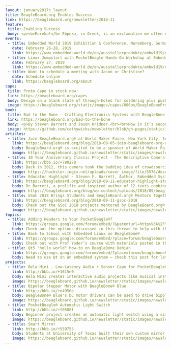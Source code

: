 ```yaml
---
layout: january2017c_layout
title: BeagleBoard.org Enables Success
link: https://beagleboard.org/newsletter/2018-11
feature:
 title: Enabling Success
 body: <p><b>Eureka!</b> Εύρηκα, in Greek, is an exclamation we often use to celebrate the success of a discovery or invention. Its first use is attributed to ancient Greek mathematician and inventor Archimedes.</p><p>One of the greatest feelings an inventor can experience is that moment when something works, when the code is de-bugged, when the pieces come together. Enabling success, supporting invention, and encouraging entrepreneurship is the foundation of the BeagleBoard.org community. Open Source hardware and software is by its very nature a place for creativity to blossom into successful invention.</p><p>We’ve just returned from <a href="https://beagleboard.org/blog/2018-10-18-empowering-innovative-education-celebrating-community-maker-faire-nyc">Maker Faire New York</a>, a great place to interact with creative inventors and educators of all ages, backgrounds, and experience levels. In this month’s dish, learn more about community members who have taken their ideas to great heights, like the <a href="https://beagleboard.org/p/bigjosh/three-story-tall-clock-final-entry-5ab263">three story tall clock</a>, or around the world, like the successful <a href="https://beagleboard.org/blog/2018-10-22-poursteady">coffee equipment company</a> who got their start at a Maker Faire. We celebrate these, and also that spark when a student shouts “Eureka!” after lighting their first LED.<br /><p>Educators, please remember to apply by November 29, 2018 for a free donation of up to 30 <a href="https://beagleboard.org/pocketbeagles-for-your-classroom">PocketBeagles® for your classroom.</a> You can participate by submitting a project. Email me at <a href="christi@beagleboard.org">christi@beagleboard.org</a> for more information.  We look forward to helping you to success.<br>&mdash;<strong>Christine Long</strong>, <em>Executive Director</em></p>
events:
 - title: Embedded World 2019 Exhibition & Conference, Nuremberg, Germany
   date: February 26-28, 2019 
   link: https://www.embedded-world.de/en/ausstellerprodukte/embwld19/exhibitor-38827067/beagleboard-org-foundation
 - title: Linux Jumpstart with PocketBeagle Hands-On Workshop at Embedded World
   date: February 27, 2019 
   link: https://www.embedded-world.de/en/ausstellerprodukte/embwld19/exhibitor-38827067/beagleboard-org-foundation
 - title: Want to schedule a meeting with Jason or Christine?
   date: Schedule online
   link: https://beagleboard.org/about
cape:
 title: Proto Cape in stock now!
 link: https://beagleboard.org/capes
 body: Design on a blank slate of through-holes for soldering plus push buttons, LEDs and I2C.
 image: https://beagleboard.org/static/images/capes/600px/BeagleBoneProtoCapeA2_Top.png
book:
 title: Bad to the Bone - Crafting Electronics Systems with BeagleBone Black, Second Edition
 link: https://beagleboard.org/bad-to-the-bone
 body: <p>By Steven Barrett and Jason Kridner.<br><br>Now in it’s second edition, “Bad to the Bone” covers getting started with the basics of using BeagleBone® Black in a classroom, all the way to complete exercises centered on motivational, fun robot projects.</p>
 image: https://github.com/cathywicks/newsletter/blob/gh-pages/static/images/newsletter_2018_11_molloybook_80px.jpg
articles:
 - title: Join BeagleBoard.org® at World Maker Faire, New York City, Sept 21-23, 2018
   link: https://beagleboard.org/blog/2018-09-05-join-beagleboard-org-at-world-maker-faire-in-new-york-sept-21-23
   body: BeagleBoard.org® is excited to be a sponsor of World Maker Faire® 2018.    Join us!   We’ll be hosting demos and a workshop at the Education Forum on Friday, Sept 21 and in the Maker Shed on Saturday Sept 22 through Sunday Sept 23.  We’ll be celebrating our 10th Anniversary with a #BringAHack Party Friday evening.  Don’t miss it!
   image: https://beagleboard.github.io/newsletter/static/images/newsletter-2018-09_0001.png
 - title: 10 Year Anniversary Classic Project - The Descriptive Camera
   link: https://bbb.io/+790278
   body: Back in 2012, this camera took the budding idea of crowdsourcing metadata about a picture to an embedded platform.  With features of a regular camera it produces an image using Amazon Mechanical Turk API for a text description output of the scene.
   image: https://hackster.imgix.net/uploads/cover_image/file/5576/descriptive-camera-600px.jpg?auto=compress&w=1600&h=1200&fit=min&fm=jpg
 - title: Educator Highlight - Steven F. Barrett, Author, Embedded Systems Educator and Beagle Lover
   link: https://beagleboard.org/blog/2018-09-11-educator-highlight-steven-f-barrett
   body: Dr Barrett, a prolific and inspired author of 12 texts combined his love of Beagles and Electronics when the performance and size of  BeagleBone® Black sparked his creative teaching ideas.  Arooooo!
   image: https://beagleboard.org/blog/wp-content/uploads/2018/09/beagle-edu-cropped_2.jpg
 - title: GSoC 2018 Brings Students and BeagleBoard.org® Mentors Together
   link: https://beagleboard.org/blog/2018-09-11-gsoc-2018
   body: Check out the GSoC 2018 projects mentored by BeagleBoard.org® this summer. Students contributed to open source code with BeagleBoot, BoneScript and BeagleBone® UI and PocketBeagle® Speak & Spell projects.
   image: https://beagleboard.github.io/newsletter/static/images/newsletter-2018-09_0002.png
topics:
 - title: Adding Headers to Your PocketBeagle®?
   link: https://groups.google.com/forum/embed/?&parenturl=https%3A%2F%2Fbeagleboard.org%2Fpocket&showsearch=true&showpopout=true&showtabs=true&place=forum/beagleboard#!category-topic/beagleboard/pocketbeagle/Uxx_9ce2YHM
   body: Check out the options discussed in this thread to help with the choices.
 - title: Back to School with Embedded Linux on BeagleBone®
   link: https://groups.google.com/forum/embed/?place=forum/beagleboard&showsearch=true&showpopout=true&showtabs=false&hideforumtitle=true&parenturl=https%3A%2F%2Fbeagleboard.org%2Fdiscuss%2F%3Fplace%3Dtopic%252Fbeagleboard%252FoMCYbQgzjQo%252Fdiscussion#!category-topic/beagleboard/beaglebone-black/XJeKUBAzivI
   body: Check out with Prof Yoder’s course with materials posted in this thread.
 - title: Qt5 "hello world" how-to on BeagleBone Debian
   link: https://groups.google.com/forum/embed/?place=forum/beaglebone&showsearch=true&showpopout=true&showtabs=false&hideforumtitle=true&parenturl=https%3A%2F%2Fbeagleboard.org%2Fdiscuss%2F%3Fplace%3Dtopic%2Fbeagleboard%2FoMCYbQgzjQo%2Fdiscussion#!category-topic/beagleboard/software/bGuAcHm0atc
   body: Need to use Qt on an embedded system – check this post for latest getting started
projects:
 - title: Bela Mini - Low-Latency Audio + Sensor Cape for PocketBeagle®
   link: http://bbb.io/+1615e0
   body: Bela Mini creates interactive audio projects like musical instruments, sound installations & assistive technology.
   image: https://beagleboard.github.io/newsletter/static/images/newsletter-2018-09_0004.jpg
 - title: Bipolar Stepper Motor with BeagleBone® Blue
   link: http://bbb.io/+e4950e
   body: BeagleBone® Blue's DC motor drivers can be used to drive bipolar stepper motors too! Pair them up with a little code for open loop control.
   image: https://beagleboard.github.io/newsletter/static/images/newsletter-2018-09_0005.JPG
 - title: PocketBeagle® Automatic Light Switch
   link: http://bbb.io/+f0588f
   body: Beginner project creates an automatic light switch using a simple servo, PocketBeagle® and PIR motion sensor!
   image: https://beagleboard.github.io/newsletter/static/images/newsletter-2018-09_0006.PNG
 - title: Smart Mirror
   link: http://bbb.io/+559755
   body: Students at University of Texas built their own custom mirror with BeagleBone® Black and parts from the hardware store.
   image: https://beagleboard.github.io/newsletter/static/images/newsletter-2018-09_0007.JPG
---
```

